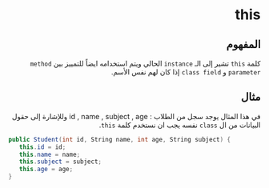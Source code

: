 <div dir="rtl">

# this

## المفهوم 
كلمة `this` تشير إلى الـ `instance` الحالي ويتم استخدامه ايضاً للتمييز بين `method parameter` و `class field` إذا كان لهم نفس الأسم.

## مثال 
في هذا المثال يوجد سجل من الطلاب : id , name , subject , age
وللإشارة إلى حقول البيانات من ال `class` نفسه يجب ان نستخدم كلمة `this`.

</div>

```C#
public Student(int id, String name, int age, String subject) {
   this.id = id;
   this.name = name;
   this.subject = subject;
   this.age = age;
} 
```